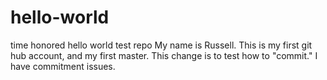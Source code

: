 # hello-world
time honored hello world test repo
My name is Russell. This is my first git hub account, and my first master. This change is
to test how to "commit." I have commitment issues.
